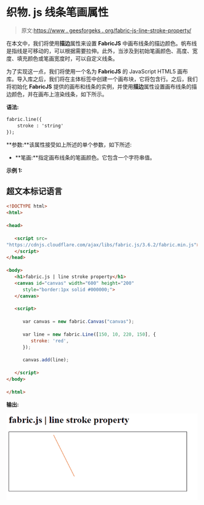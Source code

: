 # 织物. js 线条笔画属性

> 原文:[https://www . geesforgeks . org/fabric-js-line-stroke-property/](https://www.geeksforgeeks.org/fabric-js-line-stroke-property/)

在本文中，我们将使用**描边**属性来设置 **FabricJS** 中画布线条的描边颜色。帆布线是指线是可移动的，可以根据需要拉伸。此外，当涉及到初始笔画颜色、高度、宽度、填充颜色或笔画宽度时，可以自定义线条。

为了实现这一点，我们将使用一个名为 **FabricJS** 的 JavaScript HTML5 画布库。导入库之后，我们将在主体标签中创建一个画布块，它将包含行。之后，我们将初始化 **FabricJS** 提供的画布和线条的实例，并使用**描边**属性设置画布线条的描边颜色，并在画布上渲染线条，如下所示。

**语法:**

```html
fabric.line({
    stroke : 'string'
});
```

**参数:**该属性接受如上所述的单个参数，如下所述:

*   **笔画:**指定画布线条的笔画颜色。它包含一个字符串值。

**示例 1:**

## 超文本标记语言

```html
<!DOCTYPE html>
<html>

<head>

   <script src=
"https://cdnjs.cloudflare.com/ajax/libs/fabric.js/3.6.2/fabric.min.js">
   </script>
</head>

<body>
   <h1>fabric.js | line stroke property</h1>
   <canvas id="canvas" width="600" height="200"
      style="border:1px solid #000000;">
   </canvas>

   <script>

      var canvas = new fabric.Canvas("canvas");

      var line = new fabric.Line([150, 10, 220, 150], {
         stroke: 'red',
      });

      canvas.add(line);

   </script>
</body>

</html>
```

**输出:**

![](img/3f314aa29fb3f94ada33ee54cfb2680e.png)